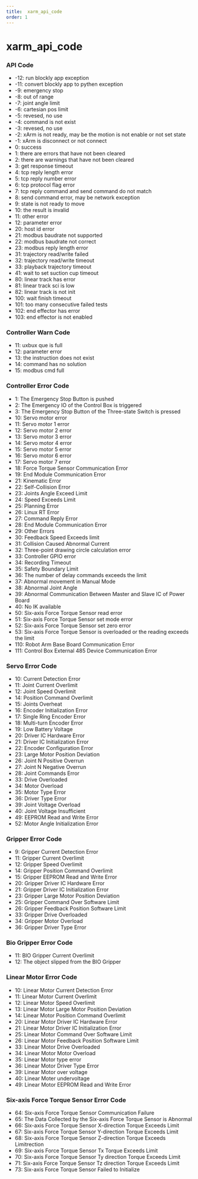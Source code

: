 ```yaml
---
title:  xarm_api_code
order: 1
---
```


# xarm\_api\_code

### API Code

* \-12: run blockly app exception
* \-11: convert blockly app to pythen exception
* \-9: emergency stop
* \-8: out of range
* \-7: joint angle limit
* \-6: cartesian pos limit
* \-5: revesed, no use
* \-4: command is not exist
* \-3: revesed, no use
* \-2: xArm is not ready, may be the motion is not enable or not set state
* \-1: xArm is disconnect or not connect
* 0: success
* 1: there are errors that have not been cleared
* 2: there are warnings that have not been cleared
* 3: get response timeout
* 4: tcp reply length error
* 5: tcp reply number error
* 6: tcp protocol flag error
* 7: tcp reply command and send command do not match
* 8: send command error, may be network exception
* 9: state is not ready to move
* 10: the result is invalid
* 11: other error
* 12: parameter error
* 20: host id error
* 21: modbus baudrate not supported
* 22: modbus baudrate not correct
* 23: modbus reply length error
* 31: trajectory read/write failed
* 32: trajectory read/write timeout
* 33: playback trajectory timeout
* 41: wait to set suction cup timeout
* 80: linear track has error
* 81: linear track sci is low
* 82: linear track is not init
* 100: wait finish timeout
* 101: too many consecutive failed tests
* 102: end effector has error
* 103: end effector is not enabled

### Controller Warn Code

* 11: uxbux que is full
* 12: parameter error
* 13: the instruction does not exist
* 14: command has no solution
* 15: modbus cmd full

### Controller Error Code

* 1: The Emergency Stop Button is pushed
* 2: The Emergency IO of the Control Box is triggered
* 3: The Emergency Stop Button of the Three-state Switch is pressed
* 10: Servo motor error
* 11: Servo motor 1 error
* 12: Servo motor 2 error
* 13: Servo motor 3 error
* 14: Servo motor 4 error
* 15: Servo motor 5 error
* 16: Servo motor 6 error
* 17: Servo motor 7 error
* 18: Force Torque Sensor Communication Error
* 19: End Module Communication Error
* 21: Kinematic Error
* 22: Self-Collision Error
* 23: Joints Angle Exceed Limit
* 24: Speed Exceeds Limit
* 25: Planning Error
* 26: Linux RT Error
* 27: Command Reply Error
* 28: End Module Communication Error
* 29: Other Errors
* 30: Feedback Speed Exceeds limit
* 31: Collision Caused Abnormal Current
* 32: Three-point drawing circle calculation error
* 33: Controller GPIO error
* 34: Recording Timeout
* 35: Safety Boundary Limit
* 36: The number of delay commands exceeds the limit
* 37: Abnormal movement in Manual Mode
* 38: Abnormal Joint Angle
* 39: Abnormal Communication Between Master and Slave IC of Power Board
* 40: No IK available
* 50: Six-axis Force Torque Sensor read error
* 51: Six-axis Force Torque Sensor set mode error
* 52: Six-axis Force Torque Sensor set zero error
* 53: Six-axis Force Torque Sensor is overloaded or the reading exceeds the limit
* 110: Robot Arm Base Board Communication Error
* 111: Control Box External 485 Device Communication Error

### Servo Error Code

* 10: Current Detection Error
* 11: Joint Current Overlimit
* 12: Joint Speed Overlimit
* 14: Position Command Overlimit
* 15: Joints Overheat
* 16: Encoder Initialization Error
* 17: Single Ring Encoder Error
* 18: Multi-turn Encoder Error
* 19: Low Battery Voltage
* 20: Driver IC Hardware Error
* 21: Driver IC Initialization Error
* 22: Encoder Configuration Error
* 23: Large Motor Position Deviation
* 26: Joint N Positive Overrun
* 27: Joint N Negative Overrun
* 28: Joint Commands Error
* 33: Drive Overloaded
* 34: Motor Overload
* 35: Motor Type Error
* 36: Driver Type Error
* 39: Joint Voltage Overload
* 40: Joint Voltage Insufficient
* 49: EEPROM Read and Write Error
* 52: Motor Angle Initialization Error

### Gripper Error Code

* 9: Gripper Current Detection Error
* 11: Gripper Current Overlimit
* 12: Gripper Speed Overlimit
* 14: Gripper Position Command Overlimit
* 15: Gripper EEPROM Read and Write Error
* 20: Gripper Driver IC Hardware Error
* 21: Gripper Driver IC Initialization Error
* 23: Gripper Large Motor Position Deviation
* 25: Gripper Command Over Software Limit
* 26: Gripper Feedback Position Software Limit
* 33: Gripper Drive Overloaded
* 34: Gripper Motor Overload
* 36: Gripper Driver Type Error

### Bio Gripper Error Code

* 11: BIO Gripper Current Overlimit
* 12: The object slipped from the BIO Gripper

### Linear Motor Error Code

* 10: Linear Motor Current Detection Error
* 11: Linear Motor Current Overlimit
* 12: Linear Motor Speed Overlimit
* 13: Linear Motor Large Motor Position Deviation
* 14: Linear Motor Position Command Overlimit
* 20: Linear Motor Driver IC Hardware Error
* 21: Linear Motor Driver IC Initialization Error
* 25: Linear Motor Command Over Software Limit
* 26: Linear Motor Feedback Position Software Limit
* 33: Linear Motor Drive Overloaded
* 34: Linear Motor Motor Overload
* 35: Linear Motor type error
* 36: Linear Motor Driver Type Error
* 39: Linear Motor over voltage
* 40: Linear Moter undervoltage
* 49: Linear Motor EEPROM Read and Write Error

### Six-axis Force Torque Sensor Error Code

* 64: Six-axis Force Torque Sensor Communication Failure
* 65: The Data Collected by the Six-axis Force Torque Sensor is Abnormal
* 66: Six-axis Force Torque Sensor X-direction Torque Exceeds Limit
* 67: Six-axis Force Torque Sensor Y-direction Torque Exceeds Limit
* 68: Six-axis Force Torque Sensor Z-direction Torque Exceeds Limitrection
* 69: Six-axis Force Torque Sensor Tx Torque Exceeds Limit
* 70: Six-axis Force Torque Sensor Ty direction Torque Exceeds Limit
* 71: Six-axis Force Torque Sensor Tz direction Torque Exceeds Limit
* 73: Six-axis Force Torque Sensor Failed to Initialize
